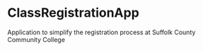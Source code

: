 # ClassRegistrationApp
Application to simplify the registration process at Suffolk County Community College
